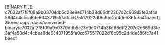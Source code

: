 [BINARY FILE: c7032af7f8f09a9b0370ddb5c23e9e0714b38d66dff2207d2c669d3fe3af4a58d4c4cbea8de634371955fa0cc675517022df8c95c2d4de686fc7a41baecf]
Stored copy: docs/converted-binary/c7032af7f8f09a9b0370ddb5c23e9e0714b38d66dff2207d2c669d3fe3af4a58d4c4cbea8de634371955fa0cc675517022df8c95c2d4de686fc7a41baecf
